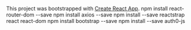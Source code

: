 This project was bootstrapped with [Create React App](https://github.com/facebook/create-react-app).
npm install react-router-dom --save
npm install axios --save
npm install --save reactstrap react react-dom
npm install bootstrap --save
npm install --save auth0-js
